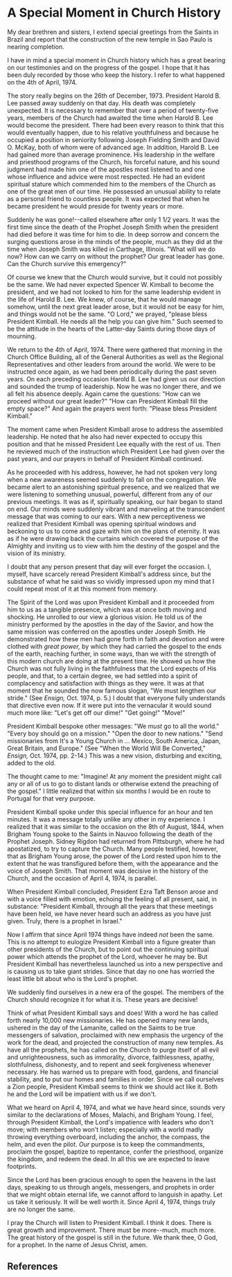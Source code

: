 # A Special Moment in Church History

My dear brethren and sisters, I extend special greetings from the Saints in
Brazil and report that the construction of the new temple in Sao Paulo is
nearing completion.

I have in mind a special moment in Church history which has a great bearing on
our testimonies and on the progress of the gospel. I hope that it has been
duly recorded by those who keep the history. I refer to what happened on the
4th of April, 1974.

The story really begins on the 26th of December, 1973. President Harold B. Lee
passed away suddenly on that day. His death was completely unexpected. It is
necessary to remember that over a period of twenty-five years, members of the
Church had awaited the time when Harold B. Lee would become the president.
There had been every reason to think that this would eventually happen, due to
his relative youthfulness and because he occupied a position in seniority
following Joseph Fielding Smith and David O. McKay, both of whom were of
advanced age. In addition, Harold B. Lee had gained more than average
prominence. His leadership in the welfare and priesthood programs of the
Church, his forceful nature, and his sound judgment had made him one of the
apostles most listened to and one whose influence and advice were most
respected. He had an evident spiritual stature which commended him to the
members of the Church as one of the great men of our time. He possessed an
unusual ability to relate as a personal friend to countless people. It was
expected that when he became president he would preside for twenty years or
more.

Suddenly he was gone!--called elsewhere after only 1 1/2 years. It was the
first time since the death of the Prophet Joseph Smith when the president had
died before it was time for him to die. In deep sorrow and concern the surging
questions arose in the minds of the people, much as they did at the time when
Joseph Smith was killed in Carthage, Illinois. "What will we do now? How can
we carry on without the prophet? Our great leader has gone. Can the Church
survive this emergency?"

Of course we knew that the Church would survive, but it could not possibly be
the same. We had never expected Spencer W. Kimball to become the president,
and we had not looked to him for the same leadership evident in the life of
Harold B. Lee. We knew, of course, that he would manage somehow, until the
next great leader arose, but it would not be easy for him, and things would
not be the same. "O Lord," we prayed, "please bless President Kimball. He
needs all the help you can give him." Such seemed to be the attitude in the
hearts of the Latter-day Saints during those days of mourning.

We return to the 4th of April, 1974. There were gathered that morning in the
Church Office Building, all of the General Authorities as well as the Regional
Representatives and other leaders from around the world. We were to be
instructed once again, as we had been periodically during the past seven
years. On each preceding occasion Harold B. Lee had given us our direction and
sounded the trump of leadership. Now he was no longer there, and we all felt
his absence deeply. Again came the questions: "How can we proceed without our
great leader?" "How can President Kimball fill the empty space?" And again the
prayers went forth: "Please bless President Kimball."

The moment came when President Kimball arose to address the assembled
leadership. He noted that he also had never expected to occupy this position
and that he missed President Lee equally with the rest of us. Then he reviewed
much of the instruction which President Lee had given over the past years, and
our prayers in behalf of President Kimball continued.

As he proceeded with his address, however, he had not spoken very long when a
new awareness seemed suddenly to fall on the congregation. We became alert to
an astonishing spiritual presence, and we realized that we were listening to
something unusual, powerful, different from any of our previous meetings. It
was as if, spiritually speaking, our hair began to stand on end. Our minds
were suddenly vibrant and marveling at the transcendent message that was
coming to our ears. With a new perceptiveness we realized that President
Kimball was opening spiritual windows and beckoning to us to come and gaze
with him on the plans of eternity. It was as if he were drawing back the
curtains which covered the purpose of the Almighty and inviting us to view
with him the destiny of the gospel and the vision of its ministry.

I doubt that any person present that day will ever forget the occasion. I,
myself, have scarcely reread President Kimball's address since, but the
substance of what he said was so vividly impressed upon my mind that I could
repeat most of it at this moment from memory.

The Spirit of the Lord was upon President Kimball and it proceeded from him to
us as a tangible presence, which was at once both moving and shocking. He
unrolled to our view a glorious vision. He told us of the ministry performed
by the apostles in the day of the Savior, and how the same mission was
conferred on the apostles under Joseph Smith. He demonstrated how these men
had gone forth in faith and devotion and were clothed with _great power,_ by
which they had carried the gospel to the ends of the earth, reaching further,
in some ways, than we with the strength of this modern church are doing at the
present time. He showed us how the Church was not fully living in the
faithfulness that the Lord expects of His people, and that, to a certain
degree, we had settled into a spirit of complacency and satisfaction with
things as they were. It was at that moment that he sounded the now famous
slogan, "We must lengthen our stride." (See _Ensign,_ Oct. 1974, p. 5.) I
doubt that everyone fully understands that directive even now. If it were put
into the vernacular it would sound much more like: "Let's get off our dime!"
"Get going!" "Move!"

President Kimball bespoke other messages: "We _must_ go to all the world."
"Every boy should go on a mission." "Open the door to new nations." "Send
missionaries from It's a Young Church in ... Mexico, South America, Japan, Great
Britain, and Europe." (See "When the World Will Be Converted," _Ensign,_ Oct.
1974, pp. 2-14.) This was a new vision, disturbing and exciting, added to the
old.

The thought came to me: "Imagine! At any moment the president might call any
or all of us to go to distant lands or otherwise extend the preaching of the
gospel." I little realized that within six months I would be en route to
Portugal for that very purpose.

President Kimball spoke under this special influence for an hour and ten
minutes. It was a message totally unlike any other in my experience. I
realized that it was similar to the occasion on the 8th of August, 1844, when
Brigham Young spoke to the Saints in Nauvoo following the death of the Prophet
Joseph. Sidney Rigdon had returned from Pittsburgh, where he had apostatized,
to try to capture the Church. Many people testified, however, that as Brigham
Young arose, the power of the Lord rested upon him to the extent that he was
transfigured before them, with the appearance and the voice of Joseph Smith.
That moment was decisive in the history of the Church, and the occasion of
April 4, 1974, is parallel.

When President Kimball concluded, President Ezra Taft Benson arose and with a
voice filled with emotion, echoing the feeling of all present, said, in
substance: "President Kimball, through all the years that these meetings have
been held, we have never heard such an address as you have just given. Truly,
there is a prophet in Israel."

Now I affirm that since April 1974 things have indeed _not_ been the same.
This is no attempt to eulogize President Kimball into a figure greater than
other presidents of the Church, but to point out the continuing spiritual
power which attends the prophet of the Lord, whoever he may be. But President
Kimball has nevertheless launched us into a new perspective and is causing us
to take giant strides. Since that day no one has worried the least little bit
about who is the Lord's prophet.

We suddenly find ourselves in a new era of the gospel. The members of the
Church should recognize it for what it is. These years are decisive!

Think of what President Kimball says and does! With a word he has called forth
nearly 10,000 new missionaries. He has opened many new lands, ushered in the
day of the Lamanite, called on the Saints to be true messengers of salvation,
proclaimed with new emphasis the urgency of the work for the dead, and
projected the construction of many new temples. As have all the prophets, he
has called on the Church to purge itself of all evil and unrighteousness, such
as immorality, divorce, faithlessness, apathy, slothfulness, dishonesty, and
to repent and seek forgiveness whenever necessary. He has warned us to prepare
with food, gardens, and financial stability, and to put our homes and families
in order. Since we call ourselves a Zion people, President Kimball seems to
think we should act like it. Both he and the Lord will be impatient with us if
we don't.

What we heard on April 4, 1974, and what we have heard since, sounds very
similar to the declarations of Moses, Malachi, and Brigham Young. I feel,
through President Kimball, the Lord's impatience with leaders who don't move;
with members who won't listen; especially with a world madly throwing
everything overboard, including the anchor, the compass, the helm, and even
the pilot. _Our_ purpose is to keep the commandments, proclaim the gospel,
baptize to repentance, confer the priesthood, organize the kingdom, and redeem
the dead. In all this we are expected to leave footprints.

Since the Lord has been gracious enough to open the heavens in the last days,
speaking to us through angels, messengers, and prophets in order that we might
obtain eternal life, we cannot afford to languish in apathy. Let us take it
seriously. It will be well worth it. Since April 4, 1974, things truly are no
longer the same.

I pray the Church will listen to President Kimball. I think it does. There is
great growth and improvement. There must be more--much, much more. The great
history of the gospel is still in the future. We thank thee, O God, for a
prophet. In the name of Jesus Christ, amen.

## References

